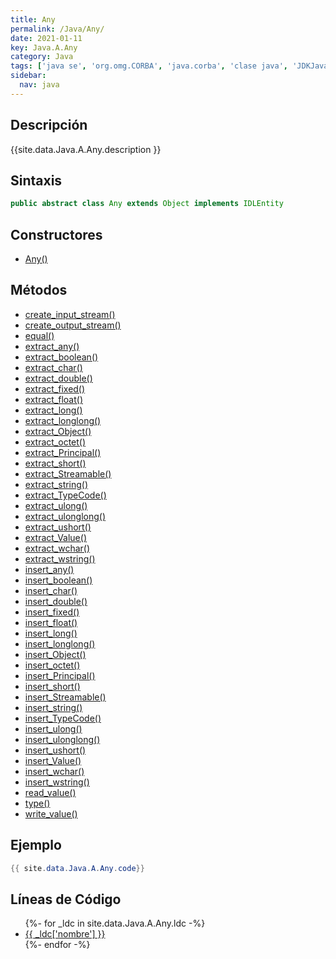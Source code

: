 ```yaml
---
title: Any
permalink: /Java/Any/
date: 2021-01-11
key: Java.A.Any
category: Java
tags: ['java se', 'org.omg.CORBA', 'java.corba', 'clase java', 'JDKJava 1.2']
sidebar: 
  nav: java
---
```


## Descripción
{{site.data.Java.A.Any.description }}

## Sintaxis
~~~java
public abstract class Any extends Object implements IDLEntity
~~~

## Constructores
* [Any()](/Java/Any/Any/)

## Métodos
* [create_input_stream()](/Java/Any/create_input_stream)
* [create_output_stream()](/Java/Any/create_output_stream)
* [equal()](/Java/Any/equal)
* [extract_any()](/Java/Any/extract_any)
* [extract_boolean()](/Java/Any/extract_boolean)
* [extract_char()](/Java/Any/extract_char)
* [extract_double()](/Java/Any/extract_double)
* [extract_fixed()](/Java/Any/extract_fixed)
* [extract_float()](/Java/Any/extract_float)
* [extract_long()](/Java/Any/extract_long)
* [extract_longlong()](/Java/Any/extract_longlong)
* [extract_Object()](/Java/Any/extract_Object)
* [extract_octet()](/Java/Any/extract_octet)
* [extract_Principal()](/Java/Any/extract_Principal)
* [extract_short()](/Java/Any/extract_short)
* [extract_Streamable()](/Java/Any/extract_Streamable)
* [extract_string()](/Java/Any/extract_string)
* [extract_TypeCode()](/Java/Any/extract_TypeCode)
* [extract_ulong()](/Java/Any/extract_ulong)
* [extract_ulonglong()](/Java/Any/extract_ulonglong)
* [extract_ushort()](/Java/Any/extract_ushort)
* [extract_Value()](/Java/Any/extract_Value)
* [extract_wchar()](/Java/Any/extract_wchar)
* [extract_wstring()](/Java/Any/extract_wstring)
* [insert_any()](/Java/Any/insert_any)
* [insert_boolean()](/Java/Any/insert_boolean)
* [insert_char()](/Java/Any/insert_char)
* [insert_double()](/Java/Any/insert_double)
* [insert_fixed()](/Java/Any/insert_fixed)
* [insert_float()](/Java/Any/insert_float)
* [insert_long()](/Java/Any/insert_long)
* [insert_longlong()](/Java/Any/insert_longlong)
* [insert_Object()](/Java/Any/insert_Object)
* [insert_octet()](/Java/Any/insert_octet)
* [insert_Principal()](/Java/Any/insert_Principal)
* [insert_short()](/Java/Any/insert_short)
* [insert_Streamable()](/Java/Any/insert_Streamable)
* [insert_string()](/Java/Any/insert_string)
* [insert_TypeCode()](/Java/Any/insert_TypeCode)
* [insert_ulong()](/Java/Any/insert_ulong)
* [insert_ulonglong()](/Java/Any/insert_ulonglong)
* [insert_ushort()](/Java/Any/insert_ushort)
* [insert_Value()](/Java/Any/insert_Value)
* [insert_wchar()](/Java/Any/insert_wchar)
* [insert_wstring()](/Java/Any/insert_wstring)
* [read_value()](/Java/Any/read_value)
* [type()](/Java/Any/type)
* [write_value()](/Java/Any/write_value)

## Ejemplo
~~~java
{{ site.data.Java.A.Any.code}}
~~~

## Líneas de Código
<ul>
{%- for _ldc in site.data.Java.A.Any.ldc -%}
   <li>
       <a href="{{_ldc['url'] }}">{{ _ldc['nombre'] }}</a>
   </li>
{%- endfor -%}
</ul>
